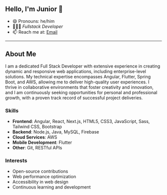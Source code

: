 ## Hello, I'm Junior 👋

- 😄 Pronouns: he/him
- 👨🏻‍💻 _Fullstack Developer_
- 📫 Reach me at: [Email](mailto:juniiormediina@gmail.com)

---

## About Me

I am a dedicated Full Stack Developer with extensive experience in creating dynamic and responsive web applications, including enterprise-level solutions. My technical expertise encompasses Angular, Flutter, Spring Boot, and AWS, allowing me to deliver high-quality user experiences. I thrive in collaborative environments that foster creativity and innovation, and I am continuously seeking opportunities for personal and professional growth, with a proven track record of successful project deliveries.

### Skills
- **Frontend**: Angular, React, Next.js, HTML5, CSS3, JavaScript, Sass, Tailwind CSS, Bootstrap
- **Backend**: Node.js, Java, MySQL, Firebase
- **Cloud Services**: AWS
- **Mobile Development**: Flutter
- **Other**: Git, RESTful APIs

### Interests
- Open-source contributions
- Web performance optimization
- Accessibility in web design
- Continuous learning and development
